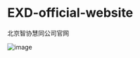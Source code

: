 # EXD-official-website
北京智协慧同公司官网

 ![image](https://github.com/xiaola66/douban-mobile-/blob/master/doubanshiji/main.png)</br>
